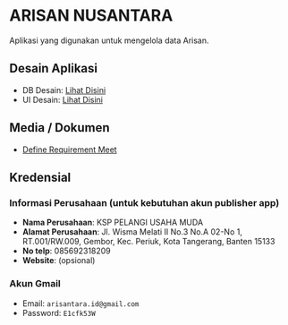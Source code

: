# ARISAN NUSANTARA

Aplikasi yang digunakan untuk mengelola data Arisan.

## Desain Aplikasi

- DB Desain: [Lihat Disini](https://www.figma.com/board/GZvE06rcVsgZyZWYmk247C/Arisan-Nusantara-DB-Design?node-id=0-1&t=Q1OKqkObpxqxhwV7-1)
- UI Desain: [Lihat Disini](https://www.figma.com/design/I7NQn3us4BCg7UkAAEZS5c/Arisan-Nusantara-UI-Design?node-id=0-1&t=WPjacpUwSbRfMBpW-1)

## Media / Dokumen

- [Define Requirement Meet](https://www.youtube.com/watch?v=q_ue64P-VNQ)

## Kredensial

### Informasi Perusahaan (untuk kebutuhan akun publisher app)

- **Nama Perusahaan**: KSP PELANGI USAHA MUDA
- **Alamat Perusahaan**: Jl. Wisma Melati II No.3 No.A 02-No 1, RT.001/RW.009, Gembor, Kec. Periuk, Kota Tangerang, Banten 15133
- **No telp**: 085692318209
- **Website**: (opsional)

### Akun Gmail

- Email: `arisantara.id@gmail.com`
- Password: `E1cfk53W`
